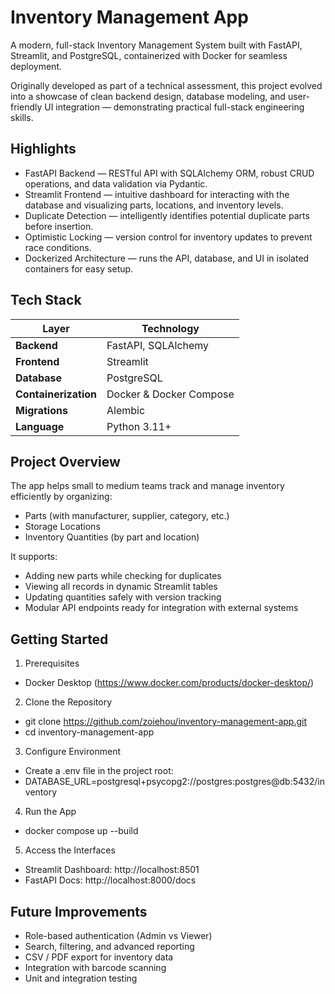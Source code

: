 # Inventory Management App

A modern, full-stack Inventory Management System built with FastAPI, Streamlit, and PostgreSQL, containerized with Docker for seamless deployment.

Originally developed as part of a technical assessment, this project evolved into a showcase of clean backend design, database modeling, and user-friendly UI integration — demonstrating practical full-stack engineering skills.


## Highlights
- FastAPI Backend — RESTful API with SQLAlchemy ORM, robust CRUD operations, and data validation via Pydantic.
- Streamlit Frontend — intuitive dashboard for interacting with the database and visualizing parts, locations, and inventory levels.
- Duplicate Detection — intelligently identifies potential duplicate parts before insertion.
- Optimistic Locking — version control for inventory updates to prevent race conditions.
- Dockerized Architecture — runs the API, database, and UI in isolated containers for easy setup.


## Tech Stack
| Layer                | Technology              |
| -------------------- | ----------------------- |
| **Backend**          | FastAPI, SQLAlchemy     |
| **Frontend**         | Streamlit               |
| **Database**         | PostgreSQL              |
| **Containerization** | Docker & Docker Compose |
| **Migrations**       | Alembic                 |
| **Language**         | Python 3.11+            |


## Project Overview

The app helps small to medium teams track and manage inventory efficiently by organizing:

- Parts (with manufacturer, supplier, category, etc.)
- Storage Locations
- Inventory Quantities (by part and location)

It supports:

- Adding new parts while checking for duplicates
- Viewing all records in dynamic Streamlit tables
- Updating quantities safely with version tracking
- Modular API endpoints ready for integration with external systems


## Getting Started
1. Prerequisites
  - Docker Desktop (https://www.docker.com/products/docker-desktop/)

2. Clone the Repository
  - git clone https://github.com/zoiehou/inventory-management-app.git
  - cd inventory-management-app

3. Configure Environment
  - Create a .env file in the project root:
  - DATABASE_URL=postgresql+psycopg2://postgres:postgres@db:5432/inventory

4. Run the App
  - docker compose up --build

5. Access the Interfaces
  - Streamlit Dashboard: http://localhost:8501
  - FastAPI Docs: http://localhost:8000/docs


## Future Improvements

- Role-based authentication (Admin vs Viewer)
- Search, filtering, and advanced reporting
- CSV / PDF export for inventory data
- Integration with barcode scanning
- Unit and integration testing
